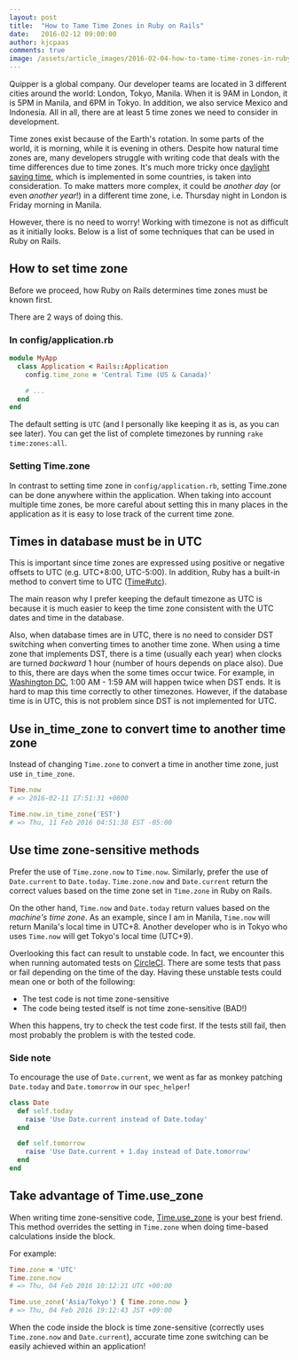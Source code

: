 ```yaml
---
layout: post
title:  "How to Tame Time Zones in Ruby on Rails"
date:   2016-02-12 09:00:00
author: kjcpaas
comments: true
image: /assets/article_images/2016-02-04-how-to-tame-time-zones-in-ruby-on-rails/timezones.jpg
---
```


Quipper is a global company. Our developer teams are located in 3 different cities around the world: London, Tokyo, Manila. When it is 9AM in London, it is 5PM in Manila, and 6PM in Tokyo. In addition, we also service Mexico and Indonesia. All in all, there are at least 5 time zones we need to consider in development.

Time zones exist because of the Earth's rotation. In some parts of the world, it is morning, while it is evening in others. Despite how natural time zones are, many developers struggle with writing code that deals with the time differences due to time zones. It's much more tricky once [daylight saving time](https://en.wikipedia.org/wiki/Daylight_saving_time), which is implemented in some countries, is taken into consideration. To make matters more complex, it could be _another day_ (or even _another year_!) in a different time zone, i.e. Thursday night in London is Friday morning in Manila.

However, there is no need to worry! Working with timezone is not as difficult as it initially looks. Below is a list of some techniques that can be used in Ruby on Rails.

## How to set time zone

Before we proceed, how Ruby on Rails determines time zones must be known first.

There are 2 ways of doing this.

### In config/application.rb

```ruby
module MyApp
  class Application < Rails::Application
    config.time_zone = 'Central Time (US & Canada)'

    # ...
  end
end
```

The default setting is `UTC` (and I personally like keeping it as is, as you can see later). You can get the list of complete timezones by running `rake time:zones:all`.

### Setting Time.zone

In contrast to setting time zone in `config/application.rb`, setting Time.zone can be done anywhere within the application. When taking into account multiple time zones, be more careful about setting this in many places in the application as it is easy to lose track of the current time zone.

## Times in database must be in UTC

This is important since time zones are expressed using positive or negative offsets to UTC (e.g. UTC+8:00, UTC-5:00). In addition, Ruby has a built-in method to convert time to UTC ([Time#utc](http://ruby-doc.org/core-2.2.0/Time.html#method-i-utc)).

The main reason why I prefer keeping the default timezone as UTC is because it is much easier to keep the time zone consistent with the UTC dates and time in the database.

Also, when database times are in UTC, there is no need to consider DST switching when converting times to another time zone. When using a time zone that implements DST, there is a time (usually each year) when clocks are turned *backward* 1 hour (number of hours depends on place also). Due to this, there are days when the some times occur twice. For example, in [Washington DC](http://www.timeanddate.com/time/change/usa/washington-dc), 1:00 AM - 1:59 AM will happen twice when DST ends. It is hard to map this time correctly to other timezones. However, if the database time is in UTC, this is not problem since DST is not implemented for UTC.

## Use in\_time\_zone to convert time to another time zone

Instead of changing `Time.zone` to convert a time in another time zone, just use `in_time_zone`.

```ruby
Time.now
# => 2016-02-11 17:51:31 +0800

Time.now.in_time_zone('EST')
# => Thu, 11 Feb 2016 04:51:38 EST -05:00
```

## Use time zone-sensitive methods

Prefer the use of `Time.zone.now` to `Time.now`. Similarly, prefer the use of `Date.current` to `Date.today`. `Time.zone.now` and `Date.current` return the correct values based on the time zone set in `Time.zone` in Ruby on Rails.

On the other hand, `Time.now` and `Date.today` return values based on the *machine's time zone*. As an example, since I am in Manila, `Time.now` will return Manila's local time in UTC+8. Another developer who is in Tokyo who uses `Time.now` will get Tokyo's local time (UTC+9).

Overlooking this fact can result to unstable code. In fact, we encounter this when running automated tests on [CircleCI](https://circleci.com/). There are some tests that pass or fail depending on the time of the day. Having these unstable tests could mean one or both of the following:

- The test code is not time zone-sensitive
- The code being tested itself is not time zone-sensitive (BAD!)

When this happens, try to check the test code first. If the tests still fail, then most probably the problem is with the tested code.

### Side note

To encourage the use of `Date.current`, we went as far as monkey patching `Date.today` and `Date.tomorrow` in our `spec_helper`!

```ruby
class Date
  def self.today
    raise 'Use Date.current instead of Date.today'
  end

  def self.tomorrow
    raise 'Use Date.current + 1.day instead of Date.tomorrow'
  end
end
```

## Take advantage of Time.use_zone

When writing time zone-sensitive code, [Time.use_zone](http://api.rubyonrails.org/classes/Time.html#method-c-use_zone) is your best friend. This method overrides the setting in `Time.zone` when doing time-based calculations inside the block.

For example:

```ruby
Time.zone = 'UTC'
Time.zone.now
# => Thu, 04 Feb 2016 10:12:21 UTC +00:00

Time.use_zone('Asia/Tokyo') { Time.zone.now }
# => Thu, 04 Feb 2016 19:12:43 JST +09:00
```

When the code inside the block is time zone-sensitive (correctly uses `Time.zone.now` and `Date.current`), accurate time zone switching can be easily achieved within an application!
